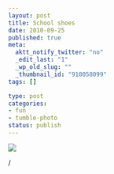 ```yaml
--- 
layout: post
title: School shoes
date: 2010-09-25
published: true
meta: 
  aktt_notify_twitter: "no"
  _edit_last: "1"
  _wp_old_slug: ""
  _thumbnail_id: "910058099"
tags: []

type: post
categories: 
- fun
- tumble-photo
status: publish
---
```



[![](http://liblab.net/andyeick/files/2010/09/2010-08-19-at-07-04-12-300x224.jpg)](http://liblab.net/andyeick/blog/2010/09/25/school-shoes/2010-08-19-at-07-04-12/)

/
